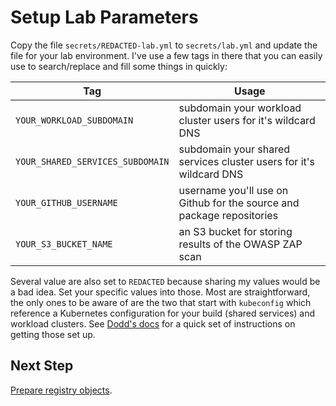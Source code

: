 # Setup Lab Parameters

Copy the file `secrets/REDACTED-lab.yml` to `secrets/lab.yml` and update
the file for your lab environment. I've use a few tags in there that you
can easily use to search/replace and fill some things in quickly:

| Tag                              | Usage                                                                 |
|----------------------------------|-----------------------------------------------------------------------|
|`YOUR_WORKLOAD_SUBDOMAIN`         | subdomain your workload cluster users for it's wildcard DNS           |
|`YOUR_SHARED_SERVICES_SUBDOMAIN`  | subdomain your shared services cluster users for it's wildcard DNS    |
|`YOUR_GITHUB_USERNAME`            | username you'll use on Github for the source and package repositories |
|`YOUR_S3_BUCKET_NAME`             | an S3 bucket for storing results of the OWASP ZAP scan                |

Several value are also set to `REDACTED` because sharing my values would
be a bad idea. Set your specific values into those. Most are straightforward,
the only ones to be aware of are the two that start with `kubeconfig` which 
reference a Kubernetes configuration for your build (shared services) and
workload clusters. See [Dodd's docs](https://github.com/doddatpivotal/tkg-lab-e2e-adaptation/blob/main/docs/01-environment-config.md) 
for a quick set of instructions on getting those set up. 

## Next Step

[Prepare registry objects](02-prepare-registry.md).

